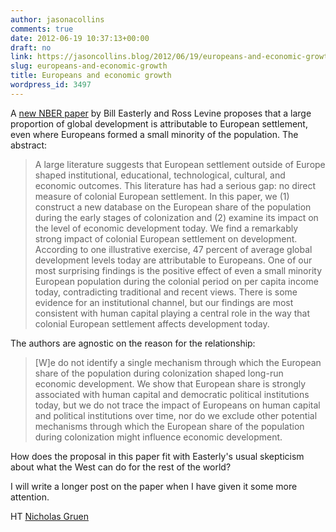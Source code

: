 ```yaml
---
author: jasonacollins
comments: true
date: 2012-06-19 10:37:13+00:00
draft: no
link: https://jasoncollins.blog/2012/06/19/europeans-and-economic-growth/
slug: europeans-and-economic-growth
title: Europeans and economic growth
wordpress_id: 3497
---
```


A [new NBER paper](http://papers.nber.org/papers/w18162) by Bill Easterly and Ross Levine proposes that a large proportion of global development is attributable to European settlement, even where Europeans formed a small minority of the population. The abstract:


<blockquote>A large literature suggests that European settlement outside of Europe shaped institutional, educational, technological, cultural, and economic outcomes. This literature has had a serious gap: no direct measure of colonial European settlement. In this paper, we (1) construct a new database on the European share of the population during the early stages of colonization and (2) examine its impact on the level of economic development today. We find a remarkably strong impact of colonial European settlement on development. According to one illustrative exercise, 47 percent of average global development levels today are attributable to Europeans. One of our most surprising findings is the positive effect of even a small minority European population during the colonial period on per capita income today, contradicting traditional and recent views. There is some evidence for an institutional channel, but our findings are most consistent with human capital playing a central role in the way that colonial European settlement affects development today.</blockquote>


The authors are agnostic on the reason for the relationship:


<blockquote>[W]e do not identify a single mechanism through which the European share of the population during colonization shaped long-run economic development. We show that European share is strongly associated with human capital and democratic political institutions today, but we do not trace the impact of Europeans on human capital and political institutions over time, nor do we exclude other potential mechanisms through which the European share of the population during colonization might influence economic development.</blockquote>


How does the proposal in this paper fit with Easterly's usual skepticism about what the West can do for the rest of the world?

I will write a longer post on the paper when I have given it some more attention.

HT [Nicholas Gruen](http://clubtroppo.com.au/2012/06/19/europeans-you-cant-get-enough-of-them/)
